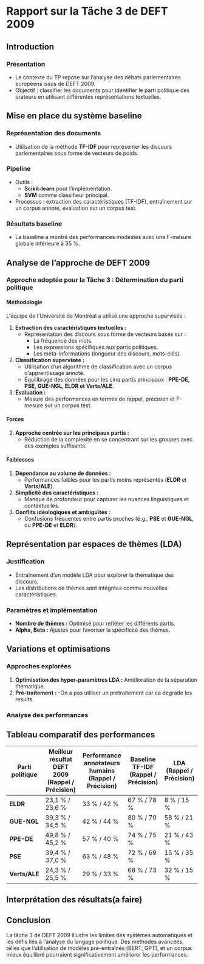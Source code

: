 # Rapport sur la Tâche 3 de DEFT 2009

## Introduction

### Présentation
- Le contexte du TP repose sur l’analyse des débats parlementaires européens issus de DEFT 2009.
- Objectif : classifier les documents pour identifier le parti politique des orateurs en utilisant différentes représentations textuelles.

## Mise en place du système baseline

### Représentation des documents
- Utilisation de la méthode **TF-IDF** pour représenter les discours parlementaires sous forme de vecteurs de poids.

### Pipeline
- Outils : 
  - **Scikit-learn** pour l’implémentation.
  - **SVM** comme classifieur principal.
- Processus : extraction des caractéristiques (TF-IDF), entraînement sur un corpus annoté, évaluation sur un corpus test.

### Résultats baseline
- La baseline a montré des performances modestes avec une F-mesure globale inférieure à 35 %.

## Analyse de l’approche de DEFT 2009

### Approche adoptée pour la Tâche 3 : Détermination du parti politique

#### Méthodologie
L'équipe de l'Université de Montréal a utilisé une approche supervisée :
1. **Extraction des caractéristiques textuelles :**
    - Représentation des discours sous forme de vecteurs basés sur :
        - La fréquence des mots.
        - Les expressions spécifiques aux partis politiques.
        - Les méta-informations (longueur des discours, mots-clés).
2. **Classification supervisée :**
    - Utilisation d’un algorithme de classification avec un corpus d’apprentissage annoté.
    - Équilibrage des données pour les cinq partis principaux : **PPE-DE, PSE, GUE-NGL, ELDR et Verts/ALE**.
3. **Évaluation :**
    - Mesure des performances en termes de rappel, précision et F-mesure sur un corpus test.

#### Forces
2. **Approche centrée sur les principaux partis :**
    - Réduction de la complexité en se concentrant sur les groupes avec des exemples suffisants.


#### Faiblesses
1. **Dépendance au volume de données :**
    - Performances faibles pour les partis moins représentés (**ELDR** et **Verts/ALE**).
2. **Simplicité des caractéristiques :**
    - Manque de profondeur pour capturer les nuances linguistiques et contextuelles.
3. **Conflits idéologiques et ambiguïtés :**
    - Confusions fréquentes entre partis proches (é.g., **PSE** et **GUE-NGL**, ou **PPE-DE** et **ELDR**).

## Représentation par espaces de thèmes (LDA)

### Justification
- Entraînement d’un modèle LDA pour explorer la thématique des discours.
- Les distributions de thèmes sont intégrées comme nouvelles caractéristiques.

### Paramètres et implémentation
- **Nombre de thèmes :** Optimisé pour refléter les différents partis.
- **Alpha, Beta :** Ajustés pour favoriser la spécificité des thèmes.



## Variations et optimisations

### Approches explorées
1. **Optimisation des hyper-paramètres LDA :** Amélioration de la séparation thématique.
2. **Pré-traitement :** 
    -On a pas utiliser un pretraitement car ca degrade les results

### Analyse des performances


## Tableau comparatif des performances

| **Parti politique** | **Meilleur résultat DEFT 2009 (Rappel / Précision)** | **Performance annotateurs humains (Rappel / Précision)** | **Baseline TF-IDF (Rappel / Précision)** | **LDA (Rappel / Précision)** |
|----------------------|-----------------------------------------------------|---------------------------------------------------------|-----------------------------------------|-----------------------------|
| **ELDR**            | 23,1 % / 23,6 %                                     | 33 % / 42 %                                             | 67 % / 78 %                             | 8 % / 15 %                 |
| **GUE-NGL**         | 39,3 % / 34,5 %                                     | 42 % / 44 %                                             | 80 % / 70 %                             | 58 % / 21 %                |
| **PPE-DE**          | 49,8 % / 45,2 %                                     | 57 % / 40 %                                             | 74 % / 75 %                             | 21 % / 43 %                |
| **PSE**             | 39,4 % / 37,0 %                                     | 63 % / 48 %                                             | 72 % / 69 %                             | 15 % / 35 %                |
| **Verts/ALE**       | 24,3 % / 25,5 %                                     | 29 % / 33 %                                             | 68 % / 73 %                             | 32 % / 15 %                |

## Interprétation des résultats(a faire)


## Conclusion

La tâche 3 de DEFT 2009 illustre les limites des systèmes automatiques et les défis liés à l’analyse du langage politique. 
Des méthodes avancées, telles que l’utilisation de modèles pré-entraînés (BERT, GPT), et un corpus mieux équilibré pourraient significativement améliorer les performances.
